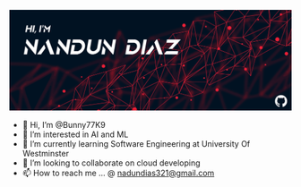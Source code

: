 ![Nandun's GitHub Banner](./assets/SL_073119_22070_22.jpg)


- 👋 Hi, I’m @Bunny77K9
- 👀 I’m interested in AI and ML
- 🌱 I’m currently learning Software Engineering at University Of Westminster
- 💞️ I’m looking to collaborate on cloud developing
- 📫 How to reach me ...  @ nadundias321@gmail.com
<!---
Bunny77K9/Bunny77K9 is a ✨ special ✨ repository because its `README.md` (this file) appears on your GitHub profile.
You can click the Preview link to take a look at your changes.
--->
